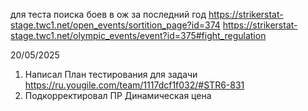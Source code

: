 

для теста поиска боев в ож за последний год 
https://strikerstat-stage.twc1.net/open_events/sortition_page?id=374
https://strikerstat-stage.twc1.net/olympic_events/event?id=375#fight_regulation 


20/05/2025
1. Написал План тестирования для задачи https://ru.yougile.com/team/1117dcf1f032/#STR6-831 
2. Подкорректировал ПР Динамическая цена


